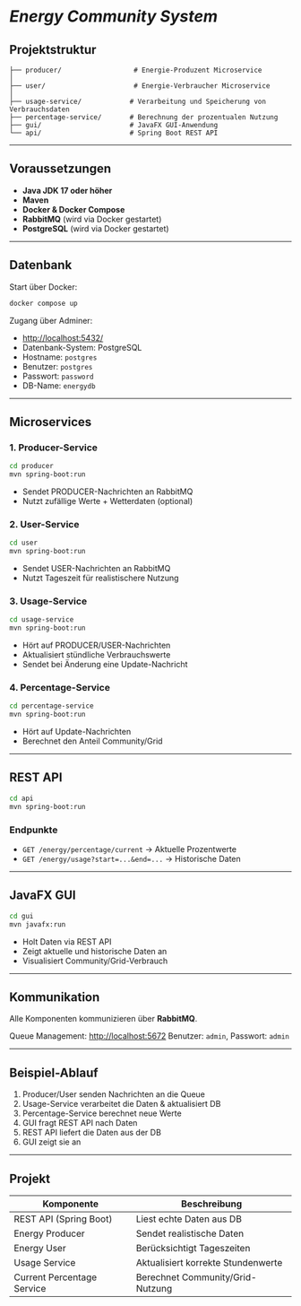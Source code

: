#  *Energy Community System*

## Projektstruktur

```
├── producer/                  # Energie-Produzent Microservice
│   
├── user/                      # Energie-Verbraucher Microservice
│   
├── usage-service/            # Verarbeitung und Speicherung von Verbrauchsdaten
├── percentage-service/       # Berechnung der prozentualen Nutzung
├── gui/                      # JavaFX GUI-Anwendung
└── api/                      # Spring Boot REST API
```

---

## Voraussetzungen

* **Java JDK 17 oder höher**
* **Maven**
* **Docker & Docker Compose**
* **RabbitMQ** (wird via Docker gestartet)
* **PostgreSQL** (wird via Docker gestartet)

---

## Datenbank

Start über Docker:

```bash
docker compose up
```

Zugang über Adminer:

* [http://localhost:5432/](http://localhost:5432/)
* Datenbank-System: PostgreSQL
* Hostname: `postgres`
* Benutzer: `postgres`
* Passwort: `password`
* DB-Name: `energydb`

---

## Microservices

### 1. Producer-Service

```bash
cd producer
mvn spring-boot:run
```

* Sendet PRODUCER-Nachrichten an RabbitMQ
* Nutzt zufällige Werte + Wetterdaten (optional)

### 2. User-Service

```bash
cd user
mvn spring-boot:run
```

* Sendet USER-Nachrichten an RabbitMQ
* Nutzt Tageszeit für realistischere Nutzung

### 3. Usage-Service

```bash
cd usage-service
mvn spring-boot:run
```

* Hört auf PRODUCER/USER-Nachrichten
* Aktualisiert stündliche Verbrauchswerte
* Sendet bei Änderung eine Update-Nachricht

### 4. Percentage-Service

```bash
cd percentage-service
mvn spring-boot:run
```

* Hört auf Update-Nachrichten
* Berechnet den Anteil Community/Grid

---

## REST API

```bash
cd api
mvn spring-boot:run
```

### Endpunkte

* `GET /energy/percentage/current` → Aktuelle Prozentwerte
* `GET /energy/usage?start=...&end=...` → Historische Daten

---

## JavaFX GUI

```bash
cd gui
mvn javafx:run
```

* Holt Daten via REST API
* Zeigt aktuelle und historische Daten an
* Visualisiert Community/Grid-Verbrauch

---

## Kommunikation

Alle Komponenten kommunizieren über **RabbitMQ**.

Queue Management:
[http://localhost:5672](http://localhost:5672)
Benutzer: `admin`, Passwort: `admin`

---

## Beispiel-Ablauf

1. Producer/User senden Nachrichten an die Queue
2. Usage-Service verarbeitet die Daten & aktualisiert DB
3. Percentage-Service berechnet neue Werte
4. GUI fragt REST API nach Daten
5. REST API liefert die Daten aus der DB
6. GUI zeigt sie an

---

## Projekt

| Komponente                 |   Beschreibung                       |
| -------------------------- |    ---------------------------------- |
| REST API (Spring Boot)         | Liest echte Daten aus DB           |
| Energy Producer                | Sendet realistische Daten          |
| Energy User                    | Berücksichtigt Tageszeiten         |
| Usage Service                  | Aktualisiert korrekte Stundenwerte |
| Current Percentage Service     | Berechnet Community/Grid-Nutzung   |

